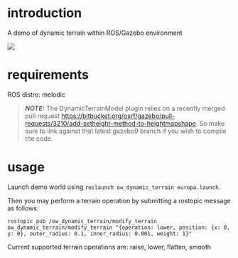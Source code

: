 
# introduction
A demo of dynamic terrain within ROS/Gazebo environment

![](./misc/scene_dynamic_terrain_no_smooth_1.gif)

# requirements

ROS distro: melodic  

> **_NOTE:_** The DynamicTerrainModel plugin relies on a recently merged pull request https://bitbucket.org/osrf/gazebo/pull-requests/3210/add-setheight-method-to-heightmapshape. So make sure to link against that latest gazebo9 branch if you wish to compile the code.

# usage
Launch demo world using ```roslaunch ow_dynamic_terrain europa.launch```.  

Then you may perform a terrain operation by submitting a rostopic message as follows:

```
rostopic pub /ow_dynamic_terrain/modify_terrain ow_dynamic_terrain/modify_terrain "{operation: lower, position: {x: 0,  y: 0}, outer_radius: 0.1, inner_radius: 0.001, weight: 1}"
```

Current supported terrain operations are: raise, lower, flatten, smooth